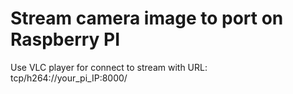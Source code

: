 # Stream camera image to port on Raspberry PI
Use VLC player for connect to stream with URL: tcp/h264://your_pi_IP:8000/ 
